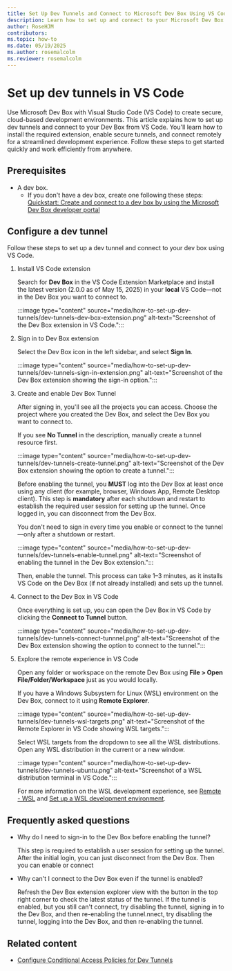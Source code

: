 ```yaml
--- 
title: Set Up Dev Tunnels and Connect to Microsoft Dev Box Using VS Code
description: Learn how to set up and connect to your Microsoft Dev Box using the Open in VS Code feature. Follow step-by-step instructions to provision a Dev Box, install the Dev Box extension, enable tunnels, and connect remotely for development.
author: RoseHJM
contributors:
ms.topic: how-to
ms.date: 05/19/2025
ms.author: rosemalcolm
ms.reviewer: rosemalcolm
---
```


# Set up dev tunnels in VS Code 

Use Microsoft Dev Box with Visual Studio Code (VS Code) to create secure, cloud-based development environments. This article explains how to set up dev tunnels and connect to your Dev Box from VS Code. You'll learn how to install the required extension, enable secure tunnels, and connect remotely for a streamlined development experience. Follow these steps to get started quickly and work efficiently from anywhere.

## Prerequisites
- A dev box.
    - If you don't have a dev box, create one following these steps: [Quickstart: Create and connect to a dev box by using the Microsoft Dev Box developer portal](quickstart-create-dev-box.md)

## Configure a dev tunnel

Follow these steps to set up a dev tunnel and connect to your dev box using VS Code.

1. Install VS Code extension

   Search for **Dev Box** in the VS Code Extension Marketplace and install the latest version (2.0.0 as of May 15, 2025) in your **local** VS Code—not in the Dev Box you want to connect to.

   :::image type="content" source="media/how-to-set-up-dev-tunnels/dev-tunnels-dev-box-extension.png" alt-text="Screenshot of the Dev Box extension in VS Code.":::

1. Sign in to Dev Box extension

   Select the Dev Box icon in the left sidebar, and select **Sign In**.

   :::image type="content" source="media/how-to-set-up-dev-tunnels/dev-tunnels-sign-in-extension.png" alt-text="Screenshot of the Dev Box extension showing the sign-in option.":::

1. Create and enable Dev Box Tunnel

   After signing in, you'll see all the projects you can access. Choose the project where you created the Dev Box, and select the Dev Box you want to connect to.

   If you see **No Tunnel** in the description, manually create a tunnel resource first.

   :::image type="content" source="media/how-to-set-up-dev-tunnels/dev-tunnels-create-tunnel.png" alt-text="Screenshot of the Dev Box extension showing the option to create a tunnel.":::

   Before enabling the tunnel, you **MUST** log into the Dev Box at least once using any client (for example, browser, Windows App, Remote Desktop client). This step is **mandatory** after each shutdown and restart to establish the required user session for setting up the tunnel. Once logged in, you can disconnect from the Dev Box.

   You don't need to sign in every time you enable or connect to the tunnel—only after a shutdown or restart.

   :::image type="content" source="media/how-to-set-up-dev-tunnels/dev-tunnels-enable-tunnel.png" alt-text="Screenshot of enabling the tunnel in the Dev Box extension.":::

   Then, enable the tunnel. This process can take 1–3 minutes, as it installs VS Code on the Dev Box (if not already installed) and sets up the tunnel.

1. Connect to the Dev Box in VS Code

   Once everything is set up, you can open the Dev Box in VS Code by clicking the **Connect to Tunnel** button.

   :::image type="content" source="media/how-to-set-up-dev-tunnels/dev-tunnels-connect-tunnnel.png" alt-text="Screenshot of the Dev Box extension showing the option to connect to the tunnel.":::

1. Explore the remote experience in VS Code

   Open any folder or workspace on the remote Dev Box using **File > Open File/Folder/Workspace** just as you would locally. 

   If you have a Windows Subsystem for Linux (WSL) environment on the Dev Box, connect to it using **Remote Explorer**.

   :::image type="content" source="media/how-to-set-up-dev-tunnels/dev-tunnels-wsl-targets.png" alt-text="Screenshot of the Remote Explorer in VS Code showing WSL targets.":::

   Select WSL targets from the dropdown to see all the WSL distributions. Open any WSL distribution in the current or a new window.

   :::image type="content" source="media/how-to-set-up-dev-tunnels/dev-tunnels-ubuntu.png" alt-text="Screenshot of a WSL distribution terminal in VS Code.":::

   For more information on the WSL development experience, see [Remote - WSL](https://code.visualstudio.com/docs/remote/wsl) and [Set up a WSL development environment](/windows/wsl/setup/environment).

## Frequently asked questions

- Why do I need to sign-in to the Dev Box before enabling the tunnel?

   This step is required to establish a user session for setting up the tunnel. After the initial login, you can just disconnect from the Dev Box. Then you can enable or connect 

- Why can't I connect to the Dev Box even if the tunnel is enabled?

   Refresh the Dev Box extension explorer view with the button in the top right corner to check the latest status of the tunnel. If the tunnel is enabled, but you still can't connect, try disabling the tunnel, signing in to the Dev Box, and then re-enabling the tunnel.nnect, try disabling the tunnel, logging into the Dev Box, and then re-enabling the tunnel.

## Related content
- [Configure Conditional Access Policies for Dev Tunnels](how-to-conditional-access-dev-tunnels-service.md)
